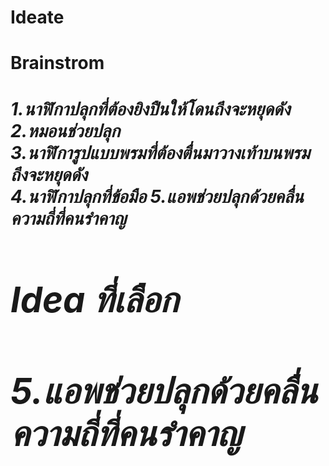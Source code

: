 <h1>Ideate<h1>
<h1>Brainstrom<h1>
  <i>1.นาฬิกาปลุกที่ต้องยิงปืนให้โดนถึงจะหยุดดัง<i><br>
  <i>2.หมอนช่วยปลุก<i><br>
  <i>3.นาฬิการูปแบบพรมที่ต้องตื่นมาวางเท้าบนพรมถึงจะหยุดดัง<i><br>
  <i>4.นาฬิกาปลุกที่ข้อมือ<i>
  <i>5.แอพช่วยปลุกด้วยคลื่นความถี่ที่คนรำคาญ<i>
<h1>Idea ที่เลือก<h1>
  5.แอพช่วยปลุกด้วยคลื่นความถี่ที่คนรำคาญ
